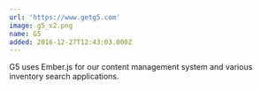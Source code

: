 ```yaml
---
url: 'https://www.getg5.com'
image: g5_x2.png
name: G5
added: 2016-12-27T12:43:03.000Z
---
```

G5 uses Ember.js for our content management system and various inventory search applications.